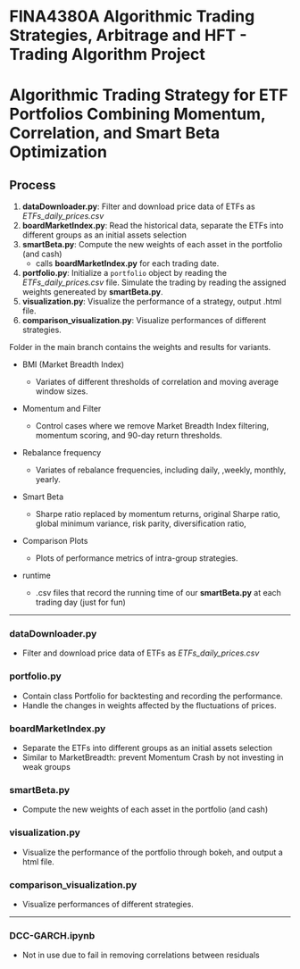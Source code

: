 # FINA4380A Algorithmic Trading Strategies, Arbitrage and HFT - Trading Algorithm Project    
# Algorithmic Trading Strategy for ETF Portfolios Combining Momentum, Correlation, and Smart Beta Optimization 


## Process
1. **dataDownloader.py**: Filter and download price data of ETFs as *ETFs_daily_prices.csv*
2. **boardMarketIndex.py**: Read the historical data, separate the ETFs into different groups as an initial assets selection
3. **smartBeta.py**: Compute the new weights of each asset in the portfolio (and cash)
   - calls **boardMarketIndex.py** for each trading date. 
4. **portfolio.py**: Initialize a `portfolio` object by reading the *ETFs_daily_prices.csv* file. Simulate the trading by reading the assigned weights genereated by **smartBeta.py**.
5. **visualization.py**: Visualize the performance of a strategy, output .html file.
6. **comparison_visualization.py**: Visualize performances of different strategies.

Folder in the main branch contains the weights and results for variants.
- BMI (Market Breadth Index)
    - Variates of different thresholds of correlation and moving average window sizes.
- Momentum and Filter
    - Control cases where we remove Market Breadth Index filtering, momentum scoring, and 90-day return thresholds.
- Rebalance frequency
    - Variates of rebalance frequencies, including daily, ,weekly,  monthly, yearly. 
- Smart Beta
    - Sharpe ratio replaced by momentum returns, original Sharpe ratio, global minimum variance, risk parity, diversification ratio, 

- Comparison Plots 
    - Plots of performance metrics of intra-group strategies.
- runtime 
    - .csv files that record the running time of our **smartBeta.py** at each trading day (just for fun)


-----------------------------------------------------------------------------

### dataDownloader.py
- Filter and download price data of ETFs as *ETFs_daily_prices.csv*

### portfolio.py
- Contain class Portfolio for backtesting and recording the performance.
- Handle the changes in weights affected by the fluctuations of prices.

### boardMarketIndex.py
- Separate the ETFs into different groups as an initial assets selection
- Similar to MarketBreadth: prevent Momentum Crash by not investing in weak groups

### smartBeta.py
- Compute the new weights of each asset in the portfolio (and cash)    

### visualization.py
- Visualize the performance of the portfolio through bokeh, and output a html file.

### comparison_visualization.py
- Visualize performances of different strategies.
-----------------------------------------------------------------------------

### DCC-GARCH.ipynb
- Not in use due to fail in removing correlations between residuals
